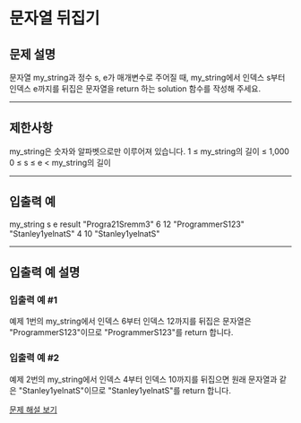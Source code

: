 # 문자열 뒤집기

## 문제 설명
문자열 my_string과 정수 s, e가 매개변수로 주어질 때, my_string에서 인덱스 s부터 인덱스 e까지를 뒤집은 문자열을 return 하는 solution 함수를 작성해 주세요.

---

## 제한사항
my_string은 숫자와 알파벳으로만 이루어져 있습니다.
1 ≤ my_string의 길이 ≤ 1,000
0 ≤ s ≤ e < my_string의 길이

---

## 입출력 예
my_string	s	e	result
"Progra21Sremm3"	6	12	"ProgrammerS123"
"Stanley1yelnatS"	4	10	"Stanley1yelnatS"

---

## 입출력 예 설명

### 입출력 예 #1
예제 1번의 my_string에서 인덱스 6부터 인덱스 12까지를 뒤집은 문자열은 "ProgrammerS123"이므로 "ProgrammerS123"를 return 합니다.

### 입출력 예 #2
예제 2번의 my_string에서 인덱스 4부터 인덱스 10까지를 뒤집으면 원래 문자열과 같은 "Stanley1yelnatS"이므로 "Stanley1yelnatS"를 return 합니다.

[문제 해설 보기](./문제해설.md)
